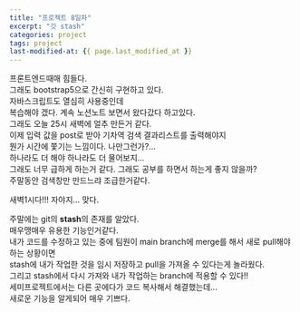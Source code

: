 ```yaml
---
title: "프로젝트 8일차"
excerpt: "깃 stash"
categories: project
tags: project
last-modified-at: {{ page.last_modified_at }}
---
```


프론트엔드때매 힘들다.  
그래도 bootstrap5으로 간신히 구현하고 있다.  
자바스크립트도 열심히 사용중인데  
복습해야 겠다.  계속 노션노트 보면서 왔다갔다 하고있다.  
그래도 오늘 25시 새벽에 얼추 만든거 같다.  
이제 입력 값을 post로 받아 기차역 검색 결과리스트를 출력해야지  
뭔가 시간에 쫓기는 느낌이다. 나만그런가?...   
하나라도 더 해야 하나라도 더 물어보지...  
그래도 너무 급하게 하는거 같다. 그래도 공부를 하면서 하는게 좋지 않을까?  
주말동안 검색창만 만드느랴 조급한거같다.  

새벽1시다!!! 자야지...  맞다.
   
  
주말에는 git의 **stash**의 존재를 알았다.  
매우맹매우 유용한 기능인거같다.  
내가 코드를 수정하고 있는 중에 팀원이 main branch에 merge를 해서 새로 pull해야 하는 상황이면  
stash에 내가 작업한 것을 임시 저장하고 pull을 가져올 수 있다는게 놀라웠다.  
그리고 stash에서 다시 가져와 내가 작업하는 branch에 적용할 수 있다!!  
세미프로젝트에서는 다른 곳에다가 코드 복사해서 해결했는데...  
새로운 기능을 알게되어 매우 기쁘다.  